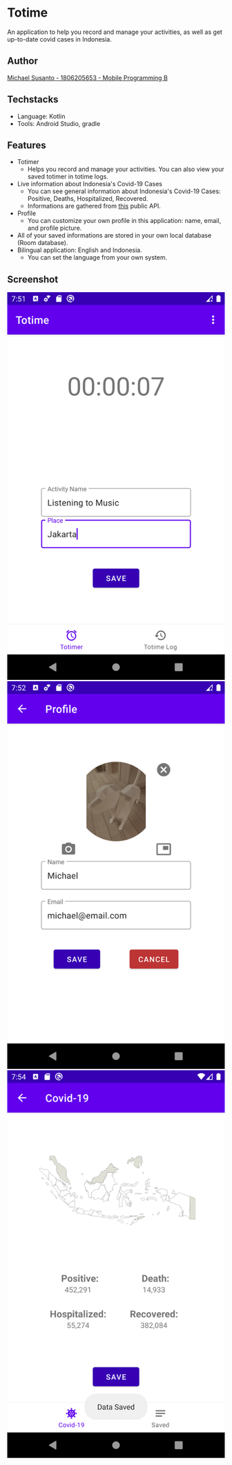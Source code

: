 # Totime
An application to help you record and manage your activities, as well as get up-to-date covid cases in Indonesia.

## Author
[Michael Susanto - 1806205653 - Mobile Programming B](https://michaelsto.com)

## Techstacks
* Language: Kotlin
* Tools: Android Studio, gradle

## Features
* Totimer
	* Helps you record and manage your activities. You can also view your saved totimer in totime logs.
* Live information about Indonesia's Covid-19 Cases
	* You can see general information about Indonesia's Covid-19 Cases: Positive, Deaths, Hospitalized, Recovered.
	* Informations are gathered from [this](https://api.kawalcorona.com/indonesia) public API.
* Profile
	* You can customize your own profile in this application: name, email, and profile picture.
* All of your saved informations are stored in your own local database (Room database).
* Bilingual application: English and Indonesia.
	* You can set the language from your own system.

## Screenshot
![Record Activities](docs/record-activities.png)
![Update Profile](docs/update-profile.png)
![Covid-19 Information](docs/covid19-information.png)